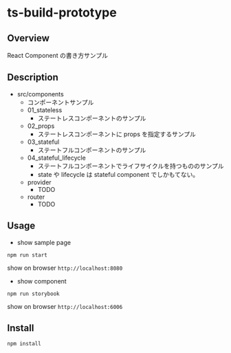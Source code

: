 # ts-build-prototype

## Overview

React Component の書き方サンプル

## Description

* src/components
  * コンポーネントサンプル
  * 01_stateless
    * ステートレスコンポーネントのサンプル
  * 02_props
    * ステートレスコンポーネントに props を指定するサンプル
  * 03_stateful
    * ステートフルコンポーネントのサンプル
  * 04_stateful_lifecycle
    * ステートフルコンポーネントでライフサイクルを持つもののサンプル
    * state や lifecycle は stateful component でしかもてない。
  * provider
    * TODO
  * router
    * TODO

## Usage

* show sample page

```
npm run start
```

show on browser `http://localhost:8080`

* show component

```
npm run storybook
```

show on browser `http://localhost:6006`

## Install

```
npm install
```

